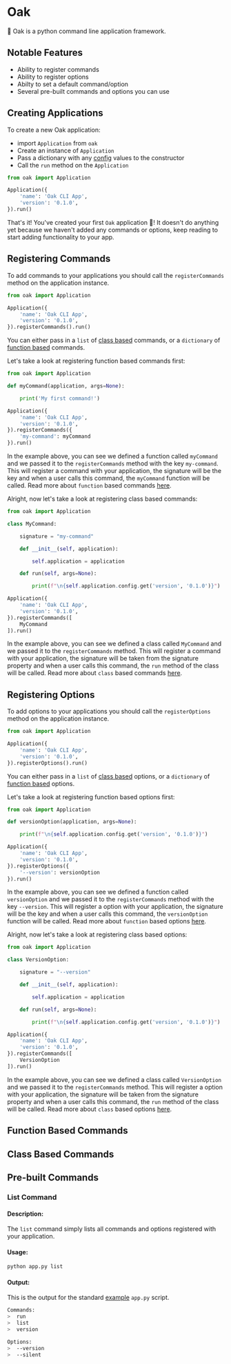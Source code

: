 # Oak

🌲 Oak is a python command line application framework.

## Notable Features

- Ability to register commands
- Ability to register options
- Abilty to set a default command/option
- Several pre-built commands and options you can use

## Creating Applications

To create a new Oak application:
- import `Application` from `oak`
- Create an instance of `Application`
- Pass a dictionary with any [config](https://github.com/wyattcast44/oak) values to the constructor
- Call the `run` method on the `Application`

```python
from oak import Application

Application({
    'name': 'Oak CLI App',
    'version': '0.1.0',
}).run()
```

That's it! You've created your first `Oak` application 🎉! It doesn't do anything yet because we haven't added any commands or options, keep reading to start adding functionality to your app.

## Registering Commands

To add commands to your applications you should call the `registerCommands` method on the application instance.

```python
from oak import Application

Application({
    'name': 'Oak CLI App',
    'version': '0.1.0',
}).registerCommands().run()
```

You can either pass in a `list` of [class based](https://github.com/wyattcast44/oak) commands, or a `dictionary` of [function based](https://github.com/wyattcast44/oak) commands. 

Let's take a look at registering function based commands first:

```python
from oak import Application

def myCommand(application, args=None):

    print('My first command!')

Application({
    'name': 'Oak CLI App',
    'version': '0.1.0',
}).registerCommands({
    'my-command': myCommand
}).run()
```

In the example above, you can see we defined a function called `myCommand` and we passed it to the `registerCommands` method with the key `my-command`. This will register a command with your application, the signature will be the key and when a user calls this command, the `myCommand` function will be called. Read more about `function` based commands [here](https://github.com/wyattcast44/oak).

Alright, now let's take a look at registering class based commands:

```python
from oak import Application

class MyCommand:

    signature = "my-command"

    def __init__(self, application):

        self.application = application

    def run(self, args=None):

        print(f"\n{self.application.config.get('version', '0.1.0')}")

Application({
    'name': 'Oak CLI App',
    'version': '0.1.0',
}).registerCommands([
    MyCommand
]).run()
```

In the example above, you can see we defined a class called `MyCommand` and we passed it to the `registerCommands` method. This will register a command with your application, the signature will be taken from the signature property and when a user calls this command, the `run` method of the class will be called. Read more about `class` based commands [here](https://github.com/wyattcast44/oak).

## Registering Options

To add options to your applications you should call the `registerOptions` method on the application instance.

```python
from oak import Application

Application({
    'name': 'Oak CLI App',
    'version': '0.1.0',
}).registerOptions().run()
```

You can either pass in a `list` of [class based](https://github.com/wyattcast44/oak) options, or a `dictionary` of [function based](https://github.com/wyattcast44/oak) options. 

Let's take a look at registering function based options first:

```python
from oak import Application

def versionOption(application, args=None):

    print(f"\n{self.application.config.get('version', '0.1.0')}")

Application({
    'name': 'Oak CLI App',
    'version': '0.1.0',
}).registerOptions({
    '--version': versionOption
}).run()
```

In the example above, you can see we defined a function called `versionOption` and we passed it to the `registerCommands` method with the key `--version`. This will register a option with your application, the signature will be the key and when a user calls this command, the `versionOption` function will be called. Read more about `function` based options [here](https://github.com/wyattcast44/oak).

Alright, now let's take a look at registering class based options:

```python
from oak import Application

class VersionOption:

    signature = "--version"

    def __init__(self, application):

        self.application = application

    def run(self, args=None):

        print(f"\n{self.application.config.get('version', '0.1.0')}")

Application({
    'name': 'Oak CLI App',
    'version': '0.1.0',
}).registerCommands([
    VersionOption
]).run()
```

In the example above, you can see we defined a class called `VersionOption` and we passed it to the `registerCommands` method. This will register a option with your application, the signature will be taken from the signature property and when a user calls this command, the `run` method of the class will be called. Read more about `class` based options [here](https://github.com/wyattcast44/oak).

## Function Based Commands

## Class Based Commands

## Pre-built Commands

### List Command

#### Description:

The `list` command simply lists all commands and options registered with your application.

#### Usage:

```bash
python app.py list
```

#### Output:

This is the output for the standard [example](https://github.com/wyattcast44/oak) `app.py` script.

```bash
Commands:
>  run
>  list
>  version

Options:
>  --version
>  --silent
```
